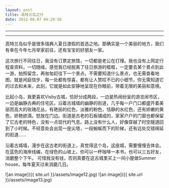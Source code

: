```yaml
---
layout: post
title: 高特兰岛之行
date: 2012-08-07 04:29:50
---
```


<meta http-equiv='Content-Type' content='text/html; charset=utf-8' />

---

---

高特兰岛似乎是很多瑞典人夏日渡假的首选之地。那确实是一个美丽的地方，我们有幸在今年七月举家前往，还有宝宝的好朋友一家。

这次旅行不同往日，我没有订票定旅馆，一切都是老公在打理。我也没有上网定行程查资料，一切随缘。感觉我已经脱离了往日旅游的框框，一定要去某个景点到此一游，拍照留念，再匆匆赶往下一个景点。不需要知道什么景点，也无需查看地图，就是闲庭信步，每一处都有惊喜，都有让人赞叹不已的小细节。你无需知道它的过去和未来，此刻，它就是如此安静地呈现在你眼前，带着无限的美丽和意境。

比起小岛，我更喜欢Visby古城，恰好分成两段，一边是热闹纷呈的游览闹市区，一边是幽静古典的住宅区。沿着古城墙的幽静的街道，几乎每一户门口都盛开着美丽而高大的玫瑰花丛，有艳丽的红色，淡雅的粉色，恬静的水红色，还有娇嫩的黄色，娇艳欲滴，怒放在门边。街道是古老的石板铺成的，家家户户的门窗也都保留了它古老的特色，没有一点现代的气息。路上没有什么人，好像穿越了时空隧道回到了小时候。不经意处会出现一座尖塔，一段蜿蜒而下的阶梯，还有远处交错绵延的街道……

沿着古城墙，漫步在这古老的街道上，真觉得这个岛，这座城，需要慢慢去体会。在蓝色的海岸线编，在绿色的山坡上，你可以一杯咖啡一本书，也可以三五好友，消磨整个下午。
可惜我没有钱，否则真要在这古城里买上一间小屋做Summer house，每年夏天过来消磨几日。

![an image]({{ site.url }}/assets/image12.jpg)
![an image]({{ site.url }}/assets/image13.jpg)
